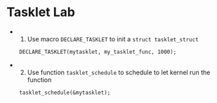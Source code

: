 # Tasklet Lab

* 1. Use macro `DECLARE_TASKLET` to init a `struct tasklet_struct`
```
	DECLARE_TASKLET(mytasklet, my_tasklet_func, 1000);
```

* 2. Use function `tasklet_schedule` to schedule to let kernel run the function
```
	tasklet_schedule(&mytasklet);
```